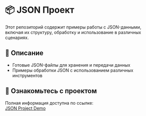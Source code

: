 # 📦 JSON Проект

Этот репозиторий содержит примеры работы с JSON-данными, включая их структуру, обработку и использование в различных сценариях.

## 📌 Описание

- Готовые JSON-файлы для хранения и передачи данных  
- Примеры обработки JSON с использованием различных инструментов  

## 🚀 Ознакомьтесь с проектом  

Полная информация доступна по ссылке:  
[JSON Project Demo](https://mo-grajdanka.github.io/json/)

